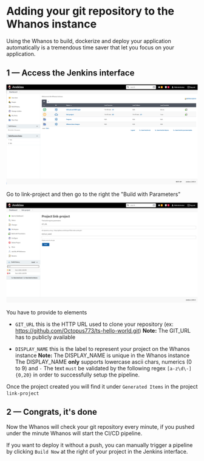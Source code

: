# Adding your git repository to the Whanos instance

Using the Whanos to build, dockerize and deploy your application automatically is a tremendous time saver that let you focus on your application.

## 1 — Access the Jenkins interface

![](assets/jenkins_home.png)

Go to link-project and then go to the right the "Build with Parameters"

![](assets/project_arguments.png)

You have to provide to elements
 - `GIT_URL` this is the HTTP URL used to clone your repository (ex: https://github.com/Octopus773/ts-hello-world.git)
	**Note:** The GIT_URL has to publicly available 
 
 - `DISPLAY_NAME` this is the label to represent your project on the Whanos instance
	**Note:** The DISPLAY_NAME is unique in the Whanos instance
	The DISPLAY_NAME **only** supports lowercase ascii chars, numerics (0 to 9) and `-`
	The text `must` be validated by the following regex `[a-z\d\-]{0,20}` in order to successfully setup the pipeline.

Once the project created you will find it under `Generated Items` in the project `link-project`

## 2 — Congrats, it's done

Now the Whanos will check your git repository every minute, if  you pushed under the minute Whanos will start the CI/CD pipeline.

If you want to deploy it without a push, you can manually trigger a pipeline by clicking `Build Now` at the right of your project in the Jenkins interface.